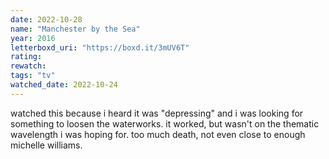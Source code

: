 ```yaml
---
date: 2022-10-28
name: "Manchester by the Sea"
year: 2016
letterboxd_uri: "https://boxd.it/3mUV6T"
rating: 
rewatch: 
tags: "tv"
watched_date: 2022-10-24
---
```


watched this because i heard it was "depressing" and i was looking for something to loosen the waterworks. it worked, but wasn't on the thematic wavelength i was hoping for. too much death, not even close to enough michelle williams.

